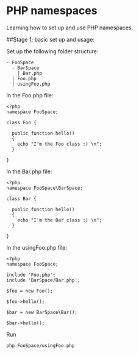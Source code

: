 # PHP namespaces

Learning how to set up and use PHP namespaces.

##Stage 1; basic set up and usage:

Set up the following folder structure:

```
- FooSpace
  - BarSpace
    | Bar.php
  | Foo.php
  | usingFoo.php
```

In the Foo.php file:  
```
<?php
namespace FooSpace;

class Foo {

  public function hello()
  {
    echo "I'm the Foo class :) \n";
  }

}
```

In the Bar.php file:
```
<?php
namespace FooSpace\BarSpace;

class Bar {

  public function hello()
  {
    echo "I'm the Bar class :) \n";
  }

}
```

In the usingFoo.php file:
```
<?php
namespace FooSpace;

include 'Foo.php';
include 'BarSpace/Bar.php';

$foo = new Foo();

$foo->hello();

$bar = new BarSpace\Bar();

$bar->hello();
```

Run
```
php FooSpace/usingFoo.php
```
